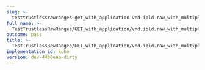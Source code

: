 ```yaml
---
slug: >-
  testtrustlessrawranges-get_with_application-vnd-ipld-raw_with_multiple_range_request_includes_correct_bytes
full_name: >-
  TestTrustlessRawRanges/GET_with_application/vnd.ipld.raw_with_multiple_range_request_includes_correct_bytes
outcome: pass
title: >-
  TestTrustlessRawRanges/GET_with_application/vnd.ipld.raw_with_multiple_range_request_includes_correct_bytes
implementation_id: kubo
version: dev-44b0eaa-dirty
---
```


